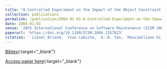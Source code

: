```yaml
---
title: "A Controlled Experiment on the Impact of the Object Constraint Language in UML-Based Maintenance"
collection: publications
permalink: /publication/2004-01-01-A-Controlled-Experiment-on-the-Impact-of-the-Object-Constraint-Language-in-UML-Based-Maintenance
date: 2004-01-01
venue: '20th International Conference on Software Maintenance (ICSM 2004), 11-17 September 2004, Chicago, IL, USA'
paperurl: 'https://doi.org/10.1109/ICSM.2004.1357823'
citation: ' Lionel Briand,  Yvan Labiche,  H.-D. Yan,  Massimiliano Di Penta, &quot;A Controlled Experiment on the Impact of the Object Constraint Language in UML-Based Maintenance.&quot; 20th International Conference on Software Maintenance (ICSM 2004), 11-17 September 2004, Chicago, IL, USA, 2004.'
---
```

[Bibtex](https://dblp.org/rec/bib/conf/icsm/BriandLYP04){:target="_blank"}

[Access paper here](https://doi.org/10.1109/ICSM.2004.1357823){:target="_blank"}
